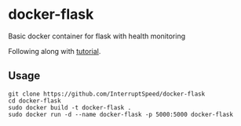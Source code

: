 # docker-flask
Basic docker container for flask with health monitoring

Following along with [tutorial](https://howchoo.com/devops/how-to-add-a-health-check-to-your-docker-container).

## Usage
```
git clone https://github.com/InterruptSpeed/docker-flask
cd docker-flask
sudo docker build -t docker-flask .
sudo docker run -d --name docker-flask -p 5000:5000 docker-flask
```